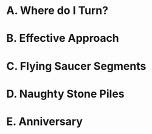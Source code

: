 # A. Where do I Turn?
# B. Effective Approach
# C. Flying Saucer Segments
# D. Naughty Stone Piles
# E. Anniversary